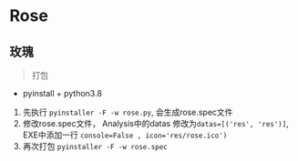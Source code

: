 # Rose

## 玫瑰

> 打包

* pyinstall + python3.8

1. 先执行 `pyinstaller -F -w rose.py`, 会生成rose.spec文件
2. 修改rose.spec文件， Analysis中的datas 修改为`datas=[('res', 'res')]`, EXE中添加一行 `console=False , icon='res/rose.ico')`
3. 再次打包 `pyinstaller -F -w rose.spec`
